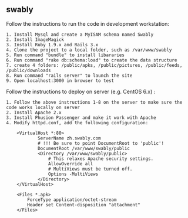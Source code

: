 ## swably

Follow the instructions to run the code in development workstation:

	1. Install Mysql and create a MyISAM schema named Swably
	2. Install ImageMagick
	3. Install Ruby 1.9.x and Rails 3.x
	4. Clone the project to a local folder, such as /var/www/swably
	5. Run command "bundle" to install libararies
	6. Run command "rake db:schema:load" to create the data structure
	7. create 4 folders: /public/apks, /public/pictures, /public/feeds, /public/downloads
	8. Run command "rails server" to launch the site
	9. Open localhost:3000 in browser to test

Follow the instructions to deploy on server (e.g. CentOS 6.x) :

	1. Follow the above instructions 1-8 on the server to make sure the code works locally on server
	2. Install Apache 2.x
	3. Install Phusion Passenger and make it work with Apache
	4. Modify httpd.conf, add the following configuration:
	
		<VirtualHost *:80>
      			ServerName zh.swably.com
      			# !!! Be sure to point DocumentRoot to 'public'!
      			DocumentRoot /var/www/swably/public
      			<Directory /var/www/swably/public>
         			# This relaxes Apache security settings.
         			AllowOverride all
         			# MultiViews must be turned off.
         			Options -MultiViews
      			</Directory>
   		</VirtualHost>

		<Files *.apk>
  			ForceType application/octet-stream
  			Header set Content-disposition "attachment"
		</Files>

